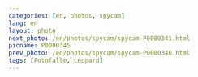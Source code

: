 ```yaml
---
categories: [en, photos, spycam]
lang: en
layout: photo
next_photo: /en/photos/spycam/spycam-P0000341.html
picname: P0000345
prev_photo: /en/photos/spycam/spycam-P0000346.html
tags: [Fotofalle, Leopard]
---
```

